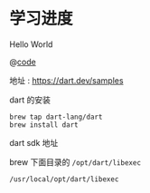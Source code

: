 # 学习进度

Hello World


@[code](./1_intro/hello.dart)


地址 : <https://dart.dev/samples>

dart 的安装

``` 
brew tap dart-lang/dart
brew install dart
```

dart sdk 地址

brew 下面目录的 `/opt/dart/libexec`

``` 
/usr/local/opt/dart/libexec
```
